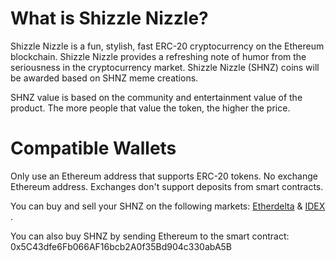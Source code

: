 # What is Shizzle Nizzle?

Shizzle Nizzle is a fun, stylish, fast ERC-20 cryptocurrency on the Ethereum blockchain. Shizzle Nizzle provides a refreshing note of humor from the seriousness in the cryptocurrency market. Shizzle Nizzle (SHNZ) coins will be awarded based on SHNZ meme creations.

SHNZ value is based on the community and entertainment value of the product. The more people that value the token, the higher the price. 

# Compatible Wallets

Only use an Ethereum address that supports ERC-20 tokens. No exchange Ethereum address. Exchanges
don't support deposits from smart contracts.


You can buy and sell your SHNZ on the following markets: <a href="https://etherdelta.com/#SHNZ-ETH" target="_blank"> Etherdelta</a> & <a href="https://idex.market/eth/shnz" target="_blank"> IDEX </a>.

You can also buy SHNZ by sending Ethereum to the smart contract: 0x5C43dfe6Fb066AF16bcb2A0f35Bd904c330abA5B 




